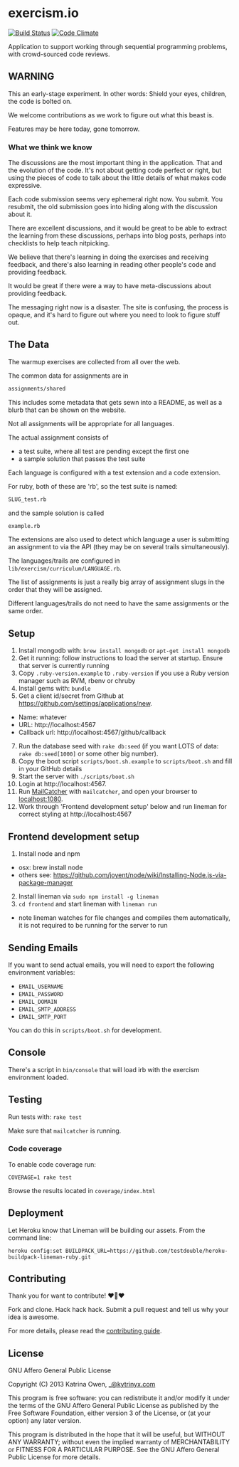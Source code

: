 # exercism.io

[![Build Status](https://travis-ci.org/kytrinyx/exercism.io.png?branch=master)](https://travis-ci.org/kytrinyx/exercism.io) [![Code Climate](https://codeclimate.com/github/kytrinyx/exercism.io.png)](https://codeclimate.com/github/kytrinyx/exercism.io)

Application to support working through sequential programming problems, with
crowd-sourced code reviews.

## WARNING

This an early-stage experiment. In other words: Shield your eyes, children,
the code is bolted on.

We welcome contributions as we work to figure out what this beast is.

Features may be here today, gone tomorrow.

### What we think we know

The discussions are the most important thing in the application. That
and the evolution of the code. It's not about getting code perfect or
right, but using the pieces of code to talk about the little details of
what makes code expressive.

Each code submission seems very ephemeral right now. You submit. You
resubmit, the old submission goes into hiding along with the discussion
about it.

There are excellent discussions, and it would be great to be able to extract
the learning from these discussions, perhaps into blog posts, perhaps into
checklists to help teach nitpicking.

We believe that there's learning in doing the exercises and receiving feedback,
and there's also learning in reading other people's code and providing feedback.

It would be great if there were a way to have meta-discussions about providing
feedback.

The messaging right now is a disaster. The site is confusing, the process is
opaque, and it's hard to figure out where you need to look to figure stuff
out.

## The Data

The warmup exercises are collected from all over the web.

The common data for assignments are in

```bash
assignments/shared
```

This includes some metadata that gets sewn into a README, as well as a blurb
that can be shown on the website.

Not all assignments will be appropriate for all languages.

The actual assignment consists of

* a test suite, where all test are pending except the first one
* a sample solution that passes the test suite

Each language is configured with a test extension and a code extension.

For ruby, both of these are 'rb', so the test suite is named:

```bash
SLUG_test.rb
```

and the sample solution is called

```bash
example.rb
```

The extensions are also used to detect which language a user is submitting an assignment to via the API (they may be on several trails simultaneously).

The languages/trails are configured in `lib/exercism/curriculum/LANGUAGE.rb`.

The list of assignments is just a really big array of assignment slugs in the order that they will be assigned.

Different languages/trails do not need to have the same assignments or the same order.

## Setup

1. Install mongodb with: `brew install mongodb` or `apt-get install mongodb`
2. Get it running: follow instructions to load the server at startup. Ensure that server is currently running
3. Copy `.ruby-version.example` to `.ruby-version` if you use a Ruby version manager such as RVM, rbenv or chruby
4. Install gems with: `bundle`
5. Get a client id/secret from Github at https://github.com/settings/applications/new.
  * Name: whatever
  * URL: http://localhost:4567
  * Callback url: http://localhost:4567/github/callback
7. Run the database seed with `rake db:seed` (if you want LOTS of data: `rake db:seed[1000]` or some other big number).
8. Copy the boot script `scripts/boot.sh.example` to `scripts/boot.sh` and fill in your GitHub details
9. Start the server with `./scripts/boot.sh`
10. Login at http://localhost:4567.
11. Run [MailCatcher](http://mailcatcher.me/) with `mailcatcher`, and open your browser to [localhost:1080](http://localhost:1080).
12. Work through 'Frontend development setup' below and run lineman for correct styling at http://localhost:4567

## Frontend development setup
1. Install node and npm
  * osx: brew install node
  * others see: https://github.com/joyent/node/wiki/Installing-Node.js-via-package-manager
2. Install lineman via `sudo npm install -g lineman`
3. `cd frontend` and start lineman with `lineman run`
  * note lineman watches for file changes and compiles them automatically, it is not required to be running for the server to run

## Sending Emails

If you want to send actual emails, you will need to export the following environment variables:

* `EMAIL_USERNAME`
* `EMAIL_PASSWORD`
* `EMAIL_DOMAIN`
* `EMAIL_SMTP_ADDRESS`
* `EMAIL_SMTP_PORT`

You can do this in `scripts/boot.sh` for development.

## Console

There's a script in `bin/console` that will load irb with the exercism environment loaded.

## Testing

Run tests with: `rake test`

Make sure that `mailcatcher` is running.

### Code coverage

To enable code coverage run:

    COVERAGE=1 rake test

Browse the results located in `coverage/index.html`

## Deployment

Let Heroku know that Lineman will be building our assets. From the command line:
```
heroku config:set BUILDPACK_URL=https://github.com/testdouble/heroku-buildpack-lineman-ruby.git
```

## Contributing

Thank you for want to contribute! :heart::sparkling_heart::heart:

Fork and clone. Hack hack hack.
Submit a pull request and tell us why your idea is awesome.

For more details, please read the [contributing guide](https://github.com/kytrinyx/exercism.io/blob/master/CONTRIBUTING.md).

## License

GNU Affero General Public License

Copyright (C) 2013 Katrina Owen, _@kytrinyx.com

This program is free software: you can redistribute it and/or modify
it under the terms of the GNU Affero General Public License as published by
the Free Software Foundation, either version 3 of the License, or
(at your option) any later version.

This program is distributed in the hope that it will be useful,
but WITHOUT ANY WARRANTY; without even the implied warranty of
MERCHANTABILITY or FITNESS FOR A PARTICULAR PURPOSE.  See the
GNU Affero General Public License for more details.

